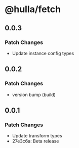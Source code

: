 # @hulla/fetch

## 0.0.3

### Patch Changes

- Update instance config types

## 0.0.2

### Patch Changes

- version bump (build)

## 0.0.1

### Patch Changes

- Update transform types
- 27e3c6a: Beta release
